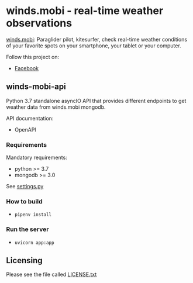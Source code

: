 winds.mobi - real-time weather observations
===========================================

[winds.mobi](http://winds.mobi): Paraglider pilot, kitesurfer, check real-time weather conditions of your favorite spots
on your smartphone, your tablet or your computer.

Follow this project on:
- [Facebook](https://www.facebook.com/WindsMobi/)

winds-mobi-api
--------------------

Python 3.7 standalone asyncIO API that provides different endpoints to get weather data from winds.mobi mongodb.

API documentation:
- OpenAPI

### Requirements

Mandatory requirements:
- python >= 3.7
- mongodb >= 3.0

See [settings.py](https://github.com/winds-mobi/winds-mobi-providers/blob/master/settings.py)

### How to build

- `pipenv install`

### Run the server

- `uvicorn app:app`

Licensing
---------

Please see the file called [LICENSE.txt](https://github.com/winds-mobi/winds-mobi-providers/blob/master/LICENSE.txt)
